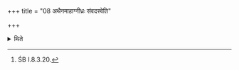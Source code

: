 +++
title = "08 अथैनमाहाग्नीध्रः संवदस्वेति"

+++

<details><summary>थिते</summary>

8. The the Āgnīdhra says to him (the Adhvaryu), “Do you converse”.[^1]  

[^1]: ŚB I.8.3.20.
</details>
